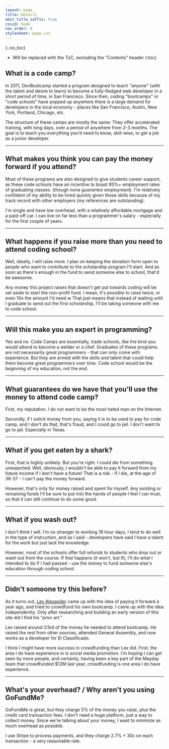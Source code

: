 ```yaml
---
layout: page
title: Details
omit_title_suffix: true
cssid: home
nav_order: 0
stylesheet: page.css
---
```



{:.no_toc}

* Will be replaced with the ToC, excluding the "Contents" header
{:toc}

## What is a code camp?

In 2011, DevBootcamp started a program designed to teach "anyone" (with the talent and desire to learn) to become a fully-fledged web developer in a short period of time, in San Francisco. Since then, coding "bootcamps" or "code schools" have popped up anywhere there is a large demand for developers in the local economy - places like San Francisco, Austin, New York, Portland, Chicago, etc. 

The structure of these camps are mostly the same: They offer accelerated training, with long days, over a period of anywhere from 2-3 months.  The goal is to teach you everything you'd need to know, skill-wise, to get a job as a junior developer.  

---

## What makes you think you can pay the money forward if you attend? 

Most of these programs are also designed to give students career support, as these code schools have an incentive to boast 95%+ employment rates of graduating classes. (though none *guarantee* employment). I'm relatively confident of my ability to be hired quickly given those skills because of my track record with other employers (my references are outstanding). 

I'm single and have low overhead, with a relatively affordable mortgage and a paid-off car.  I can live on far less than a programmer's salary - especially for the first couple of years.  

---

## What happens if you raise more than you need to attend coding school? 

Well, ideally, I will raise more. I plan on keeping the donation form open to people who want to contribute to the scholarship program I'll start.  And as soon as there's enough in the fund to send someone else to school, that'd be awesome. 

Any money this project raises that doesn't get put towards coding will be set aside to start the non-profit fund.  I mean, it's *possible* to raise twice, or even 10x the amount I'd need w That just means that instead of waiting until I graduate to send out the first scholarship, I'll be taking someone with me to code school. 

---

## Will this make you an expert in programming?  

Yes and no. Code Camps are essentially, trade schools, like the kind you would attend to become a welder or a chef.  Graduates of these programs are not necessarily great programmers - that can only come with experience. But they are armed with the skills and talent that could help them become great programmers over time.  Code school would be the *beginning* of my education, not the end.

---

## What guarantees do we have that you'll use the money to attend code camp? 

First, my reputation. I do not want to be the most hated man on the Internet. 

Secondly, if I solicit money from you, saying it is to be used to pay for code camp, and I don't do that, that's fraud, and I could go to jail. I don't want to go to jail. Especially in Texas. 

---

## What if you get eaten by a shark? 

First, that is highly unlikely.  But you're right. I could die from something unexpected.  Well, obviously, I wouldn't be able to pay it forward from my future income if I don't have a future! That is a risk - if I die, at the age of 36-37 - I can't pay the money forward. 

However, that's only for money raised and spent for myself. Any existing or remaining funds I'll be sure to put into the hands of people I feel I can trust, so that it can still continue to do some good.  

---

## What if you wash out?

I don't think I will. I'm no stranger to working 16 hour days, I tend to do well in the type of instruction, and as I said - developers have said I have a talent for the work but just lack the knowledge.  

However, most of the schools offer full refunds to students who drop out or wash out from the course.  If that happens (it won't, but if), I'll do what I intended to do if I had passed - use the money to fund someone else's education through coding school.  

---

## Didn't someone try this before? 

As it turns out, [Lex Alexander](http://www.fastcompany.com/3027993/this-man-will-give-10-of-his-salary-to-fund-another-minority-developer-if-his-indiegogo-camp) came up with the idea of paying it forward a year ago, and tried to crowdfund his own bootcamp. I came up with the idea independently. Only after researching and building an early version of this site did I find his "prior art."

Lex raised around 1/3rd of the money he needed to attend bootcamp. He raised the rest from other sources, attended General Assembly, and now works as a developer for El Classificado.  

I think I might have more success in crowdfunding than Lex did. First, the area I do have experience in is social media promotion.  I'm hoping I can get seen by more people, and certainly, having been a key part of the Mayday team that crowdfunded $12M last year, crowdfunding is one area I do have experience. 

---

## What's your overhead? / Why aren't you using GoFundMe?

GoFundMe is great, but they charge 5% of the money you raise, plus the credit card transaction fees.  I don't need a huge platform, just a way to collect money.  Since we're talking about your money, I want to minimize as much overhead as possible.  

I use Stripe to process payments, and they charge 2.7% + 30c on each transaction - a very reasonable rate.  


